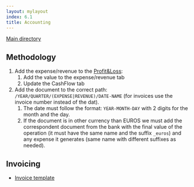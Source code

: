 ```yaml
---
layout: mylayout
index: 6.1
title: Accounting
---
```


[Main directory](https://drive.google.com/drive/folders/1duD2tkjRHr9-YU8_3xrbmgWdkf2pKOwl)

## Methodology

1. Add the expense/revenue to the [Profit&Loss](https://docs.google.com/spreadsheets/d/17Nk7NtVdp5GLTswFFZLzLLYT2xjTERUBE5VKMp0TTiY):
	1. Add the value to the expense/revenue tab
	1. Update the CashFlow tab
1. Add the document to the correct path: `/YEAR/QUARTER/(EXPENSE|REVENUE)/DATE-NAME` (for invoices use the invoice number instead of the dat).
	1. The date must follow the format: `YEAR-MONTH-DAY` with 2 digits for the month and the day.
	1. If the document is in other currency than EUROS we must add the correspondent document from the bank with the final value of the operation (it must have the same name and the suffix `_euros`) and any expense it generates (same name with different suffixes as needed). 
	
## Invoicing

* [Invoice template](https://docs.google.com/spreadsheets/d/1N7JO-cCj29c9RMB8OjDiEbaF9DdrWPDd4-v_YH6AfEY)